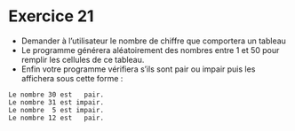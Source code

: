 # Exercice 21
- Demander à l’utilisateur le nombre de chiffre que comportera un tableau
- Le programme générera aléatoirement des nombres entre 1 et 50 pour remplir les cellules de ce tableau.
- Enfin votre programme vérifiera s’ils sont pair ou impair puis les affichera sous cette forme :
```
Le nombre 30 est   pair.
Le nombre 31 est impair.
Le nombre  5 est impair.
Le nombre 12 est   pair.
```